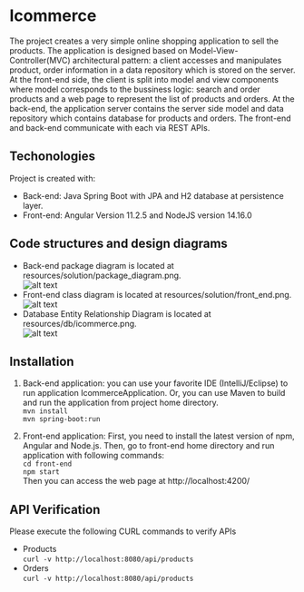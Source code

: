 # Icommerce
The project creates a very simple online shopping application to sell the products. The application is designed based on 
Model-View-Controller(MVC) architectural pattern: a client accesses and manipulates product, order information in a data repository which is stored
on the server. At the front-end side, the client is split into model and view components where model corresponds to the
bussiness logic: search and order products and a web page to represent the list of products and orders. At the back-end, 
the application server contains the server side model and data repository which contains database for products and orders.
The front-end and back-end communicate with each via REST APIs.    

## Techonologies
Project is created with:
* Back-end: Java Spring Boot with JPA and H2 database at persistence layer.  
* Front-end: Angular Version 11.2.5 and NodeJS version 14.16.0    

## Code structures and design diagrams
* Back-end package diagram is located at resources/solution/package_diagram.png.  
![alt text](https://github.com/thanhvo/icommerce/blob/main/resouces/solution/package_diagram.png?raw=true)
* Front-end class diagram is located at resources/solution/front_end.png.  
![alt text](https://github.com/thanhvo/icommerce/blob/main/resouces/solution/front_end.png?raw=true)
* Database Entity Relationship Diagram is located at resources/db/icommerce.png.  
![alt text](https://github.com/thanhvo/icommerce/blob/main/resouces/db/icommerce.png?raw=true)
 
## Installation 
1. Back-end application: you can use your favorite IDE (IntelliJ/Eclipse) to run application IcommerceApplication.
Or, you can use Maven to build and run the application from project home directory.  
    `mvn install`  
    `mvn spring-boot:run`
      
2. Front-end application: First, you need to install the latest version of npm, Angular and Node.js. Then, go to front-end 
home directory and run application with following commands:   
    `cd front-end`  
    `npm start`  
    Then you can access the web page at http://localhost:4200/  

## API Verification
Please execute the following CURL commands to verify APIs
* Products  
`curl -v http://localhost:8080/api/products`  
* Orders  
`curl -v http://localhost:8080/api/products`
